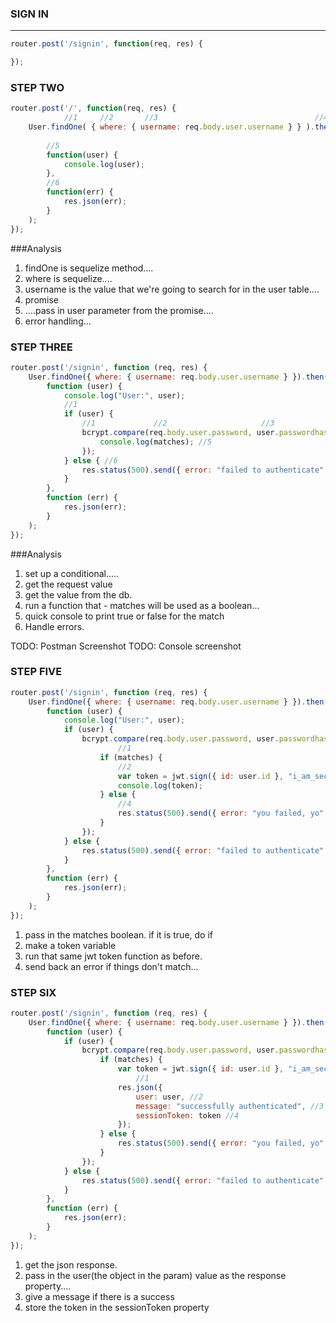 
### SIGN IN
---


```js
router.post('/signin', function(req, res) {

});

```

### STEP TWO
```js
router.post('/', function(req, res) {
            //1     //2       //3                                   //4
	User.findOne( { where: { username: req.body.user.username } } ).then(
    
        //5
        function(user) {
            console.log(user);
		},
		//6
		function(err) {
			res.json(err);
		}
	);
});

```
###Analysis
1. findOne is sequelize method....
2. where is sequelize....
3. username is the value that we're going to search for in the user table....
4. promise 
5. ....pass in user parameter from the promise....
6. error handling...


### STEP THREE
```js
router.post('/signin', function (req, res) {
	User.findOne({ where: { username: req.body.user.username } }).then(
		function (user) {
			console.log("User:", user);
			//1
			if (user) {
				//1				//2						//3					//4
				bcrypt.compare(req.body.user.password, user.passwordhash, function (err, matches) {
					console.log(matches); //5
				});
			} else { //6
				res.status(500).send({ error: "failed to authenticate" });
			}
		},
		function (err) {
			res.json(err);
		}
	);
});
```
###Analysis
1. set up a conditional.....
2. get the request value
3. get the value from the db.
4. run a function that - matches will be used as a boolean...
5. quick console to print true or false for the match
6. Handle errors.

TODO: Postman Screenshot
TODO: Console screenshot



### STEP FIVE
```js
router.post('/signin', function (req, res) {
	User.findOne({ where: { username: req.body.user.username } }).then(
		function (user) {
			console.log("User:", user);
			if (user) {
				bcrypt.compare(req.body.user.password, user.passwordhash, function (err, matches) {
						//1
					if (matches) {
						//2				
						var token = jwt.sign({ id: user.id }, "i_am_secret", { expiresIn: 60 * 60 * 24 });
						console.log(token);
					} else {
						//4
						res.status(500).send({ error: "you failed, yo" });
					}
				});
			} else {
				res.status(500).send({ error: "failed to authenticate" });
			}
		},
		function (err) {
			res.json(err);
		}
	);
});
```
1. pass in the matches boolean. if it is true, do if
2. make a token variable
3. run that same jwt token function as before.
4. send back an error if things don't match...

### STEP SIX
```js
router.post('/signin', function (req, res) {
	User.findOne({ where: { username: req.body.user.username } }).then(
		function (user) {
			if (user) {
				bcrypt.compare(req.body.user.password, user.passwordhash, function (err, matches) {
					if (matches) {
						var token = jwt.sign({ id: user.id }, "i_am_secret", { expiresIn: 60 * 60 * 24 });
							//1
						res.json({
							user: user, //2
							message: "successfully authenticated", //3
							sessionToken: token //4
						});
					} else {
						res.status(500).send({ error: "you failed, yo" });
					}
				});
			} else {
				res.status(500).send({ error: "failed to authenticate" });
			}
		},
		function (err) {
			res.json(err);
		}
	);
});
```

1. get the json response.
2. pass in the user(the object in the param) value as the response property....
3. give a message if there is a success
4. store the token in the sessionToken property
